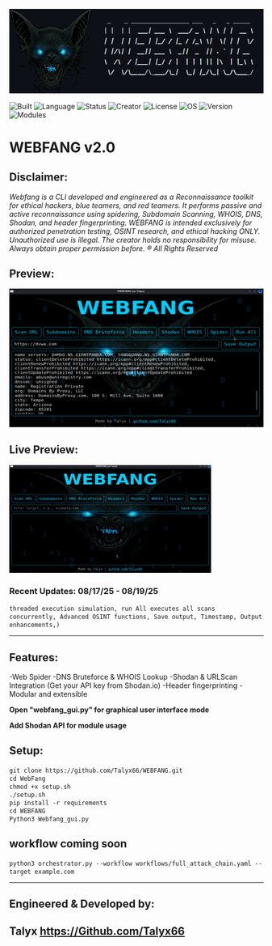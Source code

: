 ![screenshot 1](WEBFANG%20Screenshots/Webfang3.png)

![Built](https://img.shields.io/badge/Built%20For-Kali_Linux-8B0000?style=for-the-badge)
![Language](https://img.shields.io/badge/Python-3.13.5-blue?style=flat-square)
![Status](https://img.shields.io/badge/Status-Live-green?style=plastic)
![Creator](https://img.shields.io/badge/Made%20by-Talyx-purple?style=flat&logo=github)
![License](https://img.shields.io/badge/License-Proprietary-red?style=flat-square)
![OS](https://img.shields.io/badge/OS-Kali_Linux%20%7C%20Ubuntu%20%7C%20Windows-blue?style=flat-square)
![Version](https://img.shields.io/badge/Version-2.0-8B0000?style=flat-square)
![Modules](https://img.shields.io/badge/Modules-6-yellow?style=flat-square)

# WEBFANG v2.0

## Disclaimer: 
 *Webfang is a  CLI developed and engineered as a Reconnaissance toolkit for ethical hackers, blue teamers, and red teamers. It performs passive and active reconnaissance using spidering, Subdomain Scanning, WHOIS, DNS, Shodan, and header fingerprinting. WEBFANG is intended exclusively for authorized penetration testing, OSINT research, and ethical hacking ONLY. Unauthorized use is illegal. The creator holds no responsibility for misuse. Always obtain proper permission before. ® All Rights Reserved*

## Preview:
![screenshot 2](WEBFANG%20Screenshots/Webfang4.png)
## Live Preview:
![screenshot 3](WEBFANG%20Screenshots/WEBFANGpreview.gif)

### Recent Updates: 08/17/25 - 08/19/25
```
threaded execution simulation, run All executes all scans concurrently, Advanced OSINT functions, Save output, Timestamp, Output enhancements,)
```
---
## Features:
-Web Spider
-DNS Bruteforce & WHOIS Lookup
-Shodan & URLScan Integration  (Get your API key from Shodan.io)
-Header fingerprinting
-Modular and extensible

**Open "webfang_gui.py" for graphical user interface mode**

**Add Shodan API for module usage**
## Setup:
```
git clone https://github.com/Talyx66/WEBFANG.git
cd WebFang
chmod +x setup.sh
./setup.sh
pip install -r requirements
cd WEBFANG
Python3 Webfang_gui.py
```
## workflow coming soon
```
python3 orchestrator.py --workflow workflows/full_attack_chain.yaml --target example.com
```
---
## Engineered & Developed by: 
Talyx  https://Github.com/Talyx66
---                                                                                                                                                             
                                                                
